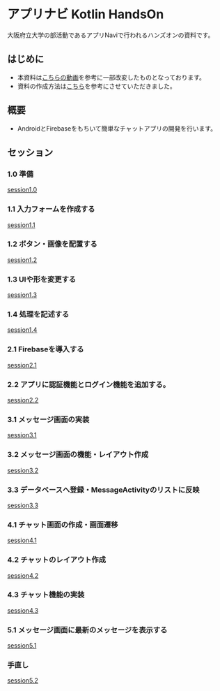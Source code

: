 # アプリナビ Kotlin HandsOn

大阪府立大学の部活動であるアプリNaviで行われるハンズオンの資料です。

## はじめに
- 本資料は[こちらの動画](https://www.youtube.com/watch?v=ihJGxFu2u9Q&list=PL0dzCUj1L5JE-jiBHjxlmXEkQkum_M3R-&index=1)を参考に一部改変したものとなっております。
- 資料の作成方法は[こちら](https://github.com/mixigroup/ios-swiftui-training)を参考にさせていただきました。

## 概要
- AndroidとFirebaseをもちいて簡単なチャットアプリの開発を行います。

## セッション

### 1.0 準備
[session1.0](https://github.com/syota-kawaguchi/AppNavi_Kotlin_ChatApp_HandsOn/tree/session1-prepare)

### 1.1 入力フォームを作成する
[session1.1](https://github.com/syota-kawaguchi/AppNavi_Kotlin_ChatApp_HandsOn/tree/session1.1)

### 1.2 ボタン・画像を配置する
[session1.2](https://github.com/syota-kawaguchi/AppNavi_Kotlin_ChatApp_HandsOn/tree/session1.2)

### 1.3 UIや形を変更する
[session1.3](https://github.com/syota-kawaguchi/AppNavi_Kotlin_ChatApp_HandsOn/tree/session1.3)

### 1.4 処理を記述する
[session1.4](https://github.com/syota-kawaguchi/AppNavi_Kotlin_ChatApp_HandsOn/tree/session1.4)

### 2.1 Firebaseを導入する
[session2.1](https://github.com/syota-kawaguchi/AppNavi_Kotlin_ChatApp_HandsOn/tree/session2.1)

### 2.2 アプリに認証機能とログイン機能を追加する。
[session2.2](https://github.com/syota-kawaguchi/AppNavi_Kotlin_ChatApp_HandsOn/tree/session2.2)

### 3.1 メッセージ画面の実装
[session3.1](https://github.com/syota-kawaguchi/AppNavi_Kotlin_ChatApp_HandsOn/tree/session3.1)

### 3.2 メッセージ画面の機能・レイアウト作成
[session3.2](https://github.com/syota-kawaguchi/AppNavi_Kotlin_ChatApp_HandsOn/tree/session3.2)

### 3.3 データベースへ登録・MessageActivityのリストに反映
[session3.3](https://github.com/syota-kawaguchi/AppNavi_Kotlin_ChatApp_HandsOn/tree/session3.3)

### 4.1 チャット画面の作成・画面遷移
[session4.1](https://github.com/syota-kawaguchi/AppNavi_Kotlin_ChatApp_HandsOn/tree/session4.1)

### 4.2 チャットのレイアウト作成
[session4.2](https://github.com/syota-kawaguchi/AppNavi_Kotlin_ChatApp_HandsOn/blob/session4.2)

### 4.3 チャット機能の実装
[session4.3](https://github.com/syota-kawaguchi/AppNavi_Kotlin_ChatApp_HandsOn/tree/session4.3)

### 5.1 メッセージ画面に最新のメッセージを表示する
[session5.1](https://github.com/syota-kawaguchi/AppNavi_Kotlin_ChatApp_HandsOn/tree/session5.1)

### 手直し
[session5.2](https://github.com/syota-kawaguchi/AppNavi_Kotlin_ChatApp_HandsOn/tree/session5.2)
